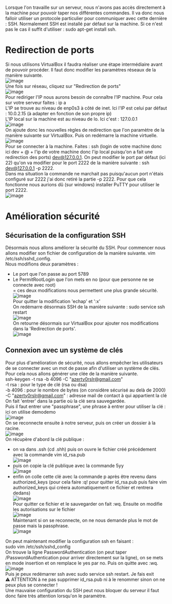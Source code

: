 Lorsque l'on travaille sur un serveur, nous n'avons pas accès directement à la machine pour pouvoir taper nos différentes commandes. Il va donc nous falloir utiliser un protocole particulier pour communiquer avec cette dernière : SSH. Normalement SSH est installé par défaut sur la machine. Si ce n'est pas le cas il suffit d'utiliser : sudo apt-get install ssh.  

# Redirection de ports
Si nous utilisons VirtualBox il faudra réaliser une étape intermédiaire avant de pouvoir procéder. Il faut donc modifier les paramètres réseaux de la manière suivante.  
![image](https://github.com/user-attachments/assets/ca74e5ab-8c8d-4e31-b24e-1e81aa9c6c62)  
Une fois sur réseau, cliquez sur "Redirection de ports"  
![image](https://github.com/user-attachments/assets/1edf496f-0ad5-48be-84c4-9b9a1c9f9779)  
Pour rediriger l'IP nous aurons besoin de connaître l'IP machine. Pour cela sur votre serveur faites : ip a  
L'IP se trouve au niveau de enp0s3 à côté de inet. Ici l'IP est celui par défaut : 10.0.2.15 (à adapter en fonction de son propre ip)  
L'IP local sur la machine est au niveau de lo. Ici c'est : 127.0.0.1  
![image](https://github.com/user-attachments/assets/89f2730c-3659-404e-805f-b076a1d5a95c)  
On ajoute donc les nouvelles règles de redirection que l'on paramètre de la manière suivante sur VirtualBox. Puis on redémarre la machine virtuelle.  
![image](https://github.com/user-attachments/assets/ca41e9ca-7d9d-4239-b136-0cf481a7f29a)  
Pour se connecter à la machine. Faites : ssh (login de votre machine donc ici dev + @ + l'ip de votre machine donc l'ip local puisqu'on a fait une redirection des ports) dev@127.0.0.1. On peut modifier le port par défaut (ici 22) qu'on va modifier pour le port 2222 de la manière suivante :
ssh dev@127.0.0.1 -p 2222.  
Dans ma situation la commande ne marchait pas puisqu'aucun port n'étais configuré sur 2222 j'ai donc retiré la partie -p 2222. Pour que cela fonctionne nous aurions dû (sur windows) installer PuTTY pour utiliser le port 2222.  
![image](https://github.com/user-attachments/assets/143201eb-79a2-473f-9453-df3a08ab7dce)  

# Amélioration sécurité
## Sécurisation de la configuration SSH
Désormais nous allons améliorer la sécurité du SSH. Pour commencer nous allons modifier son fichier de configuration de la manière suivante. vim /etc/ssh/sshd_config.  
Nous modifions deux paramètres :  
- Le port que l'on passe au port 5789  
- Le PermitRootLogin que l'on mets en no (pour que personne ne se connecte avec root)  
= ces deux modifications nous permettent une plus grande sécurité.  
![image](https://github.com/user-attachments/assets/ead732f7-5a14-438a-8f4e-0c7c1e370b8f)  
Pour quitter la modification 'echap' et ':x'  
On redémarre désormais SSH de la manière suivante : sudo service ssh restart  
![image](https://github.com/user-attachments/assets/dae17e92-b30d-45a3-a61f-5e7fd8dabec5)  
On retourne désormais sur VirtualBox pour ajouter nos modifications dans la 'Redirection de ports'.  
![image](https://github.com/user-attachments/assets/aed4c90a-3497-4898-b87c-6e24f576d0d5)  

## Connexion avec un système de clés
Pour plus d'amélioration de sécurité, nous allons empêcher les utilisateurs de se connecter avec un mot de passe afin d'utiliser un système de clés.  
Pour cela nous allons générer une clée de la manière suivante.  
ssh-keygen -t rsa -b 4096 -C "azerty0rslr@gmail.com"  
-t rsa : pour le type de clé (rsa ou dsa)  
-b 4096 : pour le nombre de bytes (on considère sécurisé au delà de 2000)  
-C "azerty0rslr@gmail.com" : adresse mail de contact à qui appartient la clé  
On fait 'entrer' dans la partie où la clé sera sauvegardée.  
Puis il faut entrer une "passphrase", une phrase à entrer pour utiliser la clé : ici on utilise demodemo  
![image](https://github.com/user-attachments/assets/35b54976-2617-4d51-a7c2-92f3553ee071)  
On se reconnecte ensuite à notre serveur, puis on créer un dossier à la racine.  
![image](https://github.com/user-attachments/assets/de35d0c1-6d35-403e-8475-d17710c7dfb7)  
On récupère d'abord la clé publique :  
- on va dans .ssh (cd .shh) puis on ouvre le fichier créé précédement avec la commande vim id_rsa.pub  
![image](https://github.com/user-attachments/assets/5e9a6f1c-eb83-46be-bff0-86633f1c47b6)  
- puis on copie la clé publique avec la commande 5yy  
![image](https://github.com/user-attachments/assets/1d5116ec-e653-40ab-95f9-985e108cc735)  
- enfin on colle cette clé avec la commande p après être revenu dans authorized_keys (pour cela faire :q! pour quitter id_rsa.pub puis faire vim authorized_keys qui créera automatiquement ce fichier et rentrera dedans)  
![image](https://github.com/user-attachments/assets/f09cec53-faef-4fcc-b3e5-558c634335fd)  
Pour quitter ce fichier et le sauvegarder on fait :wq. Ensuite on modifie les autorisations sur le fichier  
![image](https://github.com/user-attachments/assets/f86ac605-6fd1-4aed-a49f-283f9fb85a53)  
Maintenant si on se reconnecte, on ne nous demande plus le mot de passe mais la passphrase.  
![image](https://github.com/user-attachments/assets/62a79a8a-dd87-4469-bff0-580efbf5966d)  
  
On peut maintenant modifier la configuration ssh en faisant :  
sudo vim /etc/ssh/sshd_config  
On trouve la ligne PasswordAuthentication (on peut taper /PasswordAuthentication pour arriver directement sur la ligne), on se mets en mode insertion et on remplace le yes par no. Puis on quitte avec :wq.  
![image](https://github.com/user-attachments/assets/d0593bfd-a499-4623-8a33-5f799c463425)  
Puis je peux redémarrer ssh avec sudo service ssh restart. Je fais exit  
⚠️ ATTENTION à ne pas supprimer id_rsa.pub ni à le renommer sinon on ne peux plus se connecter !  
Une mauvaise configuration du SSH peut nous bloquer du serveur il faut donc faire très attention lorsqu'on le paramètre.  
